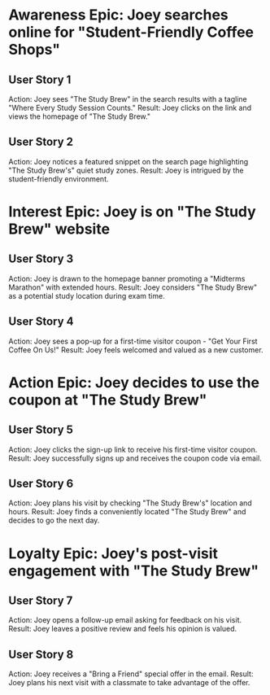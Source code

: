 # Awareness Epic: Joey searches online for "Student-Friendly Coffee Shops"
## User Story 1

 Action: Joey sees "The Study Brew" in the search results with a tagline "Where Every Study Session Counts."
 Result: Joey clicks on the link and views the homepage of "The Study Brew."

## User Story 2

 Action: Joey notices a featured snippet on the search page highlighting "The Study Brew's" quiet study zones.
 Result: Joey is intrigued by the student-friendly environment.

# Interest Epic: Joey is on "The Study Brew" website

## User Story 3

 Action: Joey is drawn to the homepage banner promoting a "Midterms Marathon" with extended hours.
 Result: Joey considers "The Study Brew" as a potential study location during exam time.

## User Story 4

 Action: Joey sees a pop-up for a first-time visitor coupon - "Get Your First Coffee On Us!"
 Result: Joey feels welcomed and valued as a new customer.

# Action Epic: Joey decides to use the coupon at "The Study Brew"

## User Story 5

 Action: Joey clicks the sign-up link to receive his first-time visitor coupon.
 Result: Joey successfully signs up and receives the coupon code via email.

## User Story 6

 Action: Joey plans his visit by checking "The Study Brew's" location and hours.
 Result: Joey finds a conveniently located "The Study Brew" and decides to go the next day.

# Loyalty Epic: Joey's post-visit engagement with "The Study Brew"

## User Story 7

 Action: Joey opens a follow-up email asking for feedback on his visit.
 Result: Joey leaves a positive review and feels his opinion is valued.

## User Story 8

 Action: Joey receives a "Bring a Friend" special offer in the email.
 Result: Joey plans his next visit with a classmate to take advantage of the offer.